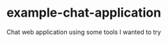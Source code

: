 example-chat-application
========================

Chat web application using some tools I wanted to try
